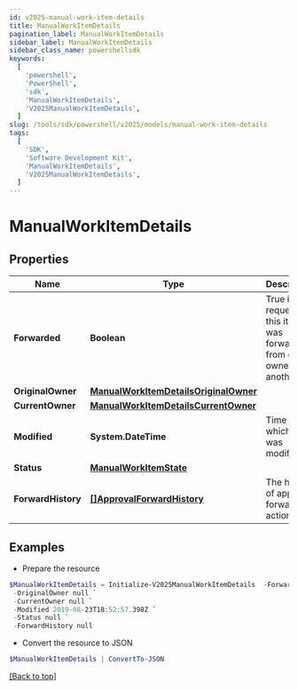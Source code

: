 ```yaml
---
id: v2025-manual-work-item-details
title: ManualWorkItemDetails
pagination_label: ManualWorkItemDetails
sidebar_label: ManualWorkItemDetails
sidebar_class_name: powershellsdk
keywords:
  [
    'powershell',
    'PowerShell',
    'sdk',
    'ManualWorkItemDetails',
    'V2025ManualWorkItemDetails',
  ]
slug: /tools/sdk/powershell/v2025/models/manual-work-item-details
tags:
  [
    'SDK',
    'Software Development Kit',
    'ManualWorkItemDetails',
    'V2025ManualWorkItemDetails',
  ]
---
```


# ManualWorkItemDetails

## Properties

| Name | Type | Description | Notes |
| --- | --- | --- | --- |
| **Forwarded** | **Boolean** | True if the request for this item was forwarded from one owner to another. | [optional] [default to $false] |
| **OriginalOwner** | [**ManualWorkItemDetailsOriginalOwner**](manual-work-item-details-original-owner) |  | [optional] |
| **CurrentOwner** | [**ManualWorkItemDetailsCurrentOwner**](manual-work-item-details-current-owner) |  | [optional] |
| **Modified** | **System.DateTime** | Time at which item was modified. | [optional] |
| **Status** | [**ManualWorkItemState**](manual-work-item-state) |  | [optional] |
| **ForwardHistory** | [**[]ApprovalForwardHistory**](approval-forward-history) | The history of approval forward action. | [optional] |

## Examples

- Prepare the resource

```powershell
$ManualWorkItemDetails = Initialize-V2025ManualWorkItemDetails  -Forwarded true `
 -OriginalOwner null `
 -CurrentOwner null `
 -Modified 2019-08-23T18:52:57.398Z `
 -Status null `
 -ForwardHistory null
```

- Convert the resource to JSON

```powershell
$ManualWorkItemDetails | ConvertTo-JSON
```

[[Back to top]](#)
